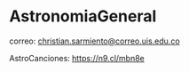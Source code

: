 # AstronomiaGeneral

correo: christian.sarmiento@correo.uis.edu.co

AstroCanciones: https://n9.cl/mbn8e
